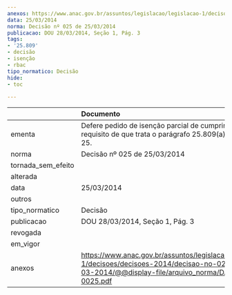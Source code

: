 ```yaml
---
anexos: https://www.anac.gov.br/assuntos/legislacao/legislacao-1/decisoes/decisoes-2014/decisao-no-025-de-25-03-2014/@@display-file/arquivo_norma/DA2014-0025.pdf
data: 25/03/2014
norma: Decisão nº 025 de 25/03/2014
publicacao: DOU 28/03/2014, Seção 1, Pág. 3
tags:
- '25.809'
- decisão
- isenção
- rbac
tipo_normatico: Decisão
hide: 
- toc 
 
---
```


|                    | Documento                                                                                                                                                 |
|:-------------------|:----------------------------------------------------------------------------------------------------------------------------------------------------------|
| ementa             | Defere pedido de isenção parcial de cumprimento do requisito de que trata o parágrafo 25.809(a) do RBAC Nº 25.                                            |
| norma              | Decisão nº 025 de 25/03/2014                                                                                                                              |
| tornada_sem_efeito |                                                                                                                                                           |
| alterada           |                                                                                                                                                           |
| data               | 25/03/2014                                                                                                                                                |
| outros             |                                                                                                                                                           |
| tipo_normatico     | Decisão                                                                                                                                                   |
| publicacao         | DOU 28/03/2014, Seção 1, Pág. 3                                                                                                                           |
| revogada           |                                                                                                                                                           |
| em_vigor           |                                                                                                                                                           |
| anexos             | https://www.anac.gov.br/assuntos/legislacao/legislacao-1/decisoes/decisoes-2014/decisao-no-025-de-25-03-2014/@@display-file/arquivo_norma/DA2014-0025.pdf |